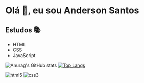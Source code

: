 # Olá 👋, eu sou Anderson Santos

## Estudos 📚

- HTML
- CSS
- JavaScript

![Anurag's GitHub stats](https://github-readme-stats.vercel.app/api?username=aandersonn&show_icons=true&theme=dark)
[![Top Langs](https://github-readme-stats.vercel.app/api/top-langs/?username=aandersonn&layout=compact&show_icons=true&theme=dark)](https://github.com/aandersonn/github-readme-stats)

![html5](https://icongr.am/devicon/html5-original.svg?size=40&color=currentColor)
![css3](https://icongr.am/devicon/css3-original.svg?size=40&color=currentColor)

##


      
        
      
        
      
